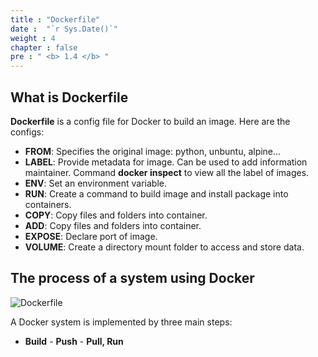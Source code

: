 ```yaml
---
title : "Dockerfile"
date :  "`r Sys.Date()`" 
weight : 4 
chapter : false
pre : " <b> 1.4 </b> "
---
```


## What is Dockerfile

**Dockerfile** is a config file for Docker to build an image. Here are the configs:

- **FROM**: Specifies the original image: python, unbuntu, alpine...
- **LABEL**: Provide metadata for image. Can be used to add information maintainer. Command **docker inspect** to view all the label of images.
- **ENV**: Set an environment variable.
- **RUN**: Create a command to build image and install package into containers.
- **COPY**: Copy files and folders into container.
- **ADD**: Copy files and folders into container.
- **EXPOSE**: Declare port of image.
- **VOLUME**: Create a directory mount folder to access and store data.

## The process of a system using Docker

![Dockerfile](/images/1-Introduce/process.png)

A Docker system is implemented by three main steps:

- **Build** - **Push** - **Pull, Run**
